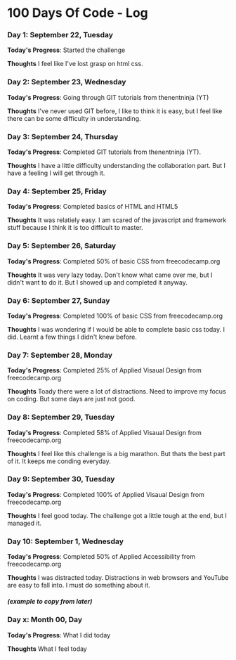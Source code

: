 # 100 Days Of Code - Log

### Day 1: September 22, Tuesday

**Today's Progress**: Started the challenge

**Thoughts** I feel like I've lost grasp on html css.


### Day 2: September 23, Wednesday

**Today's Progress**: Going through GIT tutorials from thenentninja (YT)

**Thoughts** I've never used GIT before, I like to think it is easy, but I feel like there can be some difficulty in understanding. 


### Day 3: September 24, Thursday

**Today's Progress**: Completed GIT tutorials from thenentninja (YT).

**Thoughts** I have a little difficulty understanding the collaboration part. But I have a feeling I will get through it.


### Day 4: September 25, Friday

**Today's Progress**: Completed basics of HTML and HTML5

**Thoughts** It was relatiely easy. I am scared of the javascript and framework stuff because I think it is too difficult to master.


### Day 5: September 26, Saturday

**Today's Progress**: Completed 50% of basic CSS from freecodecamp.org

**Thoughts** It was very lazy today. Don't know what came over me, but I didn't want to do it. But I showed up and completed it anyway.


### Day 6: September 27, Sunday

**Today's Progress**: Completed 100% of basic CSS from freecodecamp.org

**Thoughts** I was wondering if I would be able to complete basic css today. I did. Learnt a few things I didn't knew before.


### Day 7: September 28, Monday

**Today's Progress**: Completed 25% of Applied Visaual Design from freecodecamp.org

**Thoughts** Toady there were a lot of distractions. Need to improve my focus on coding. But some days are just not good.


### Day 8: September 29, Tuesday

**Today's Progress**: Completed 58% of Applied Visaual Design from freecodecamp.org

**Thoughts** I feel like this challenge is a big marathon. But thats the best part of it. It keeps me conding everyday.


### Day 9: September 30, Tuesday

**Today's Progress**: Completed 100% of Applied Visaual Design from freecodecamp.org

**Thoughts** I feel good today. The challenge got a little tough at the end, but I managed it.


### Day 10: September 1, Wednesday

**Today's Progress**: Completed 50% of Applied Accessibility from freecodecamp.org

**Thoughts** I was distracted today. Distractions in web browsers and YouTube are easy to fall into. I must do something about it.


##### (example to copy from later)
### Day x: Month 00, Day

**Today's Progress**: What I did today

**Thoughts** What I feel today
